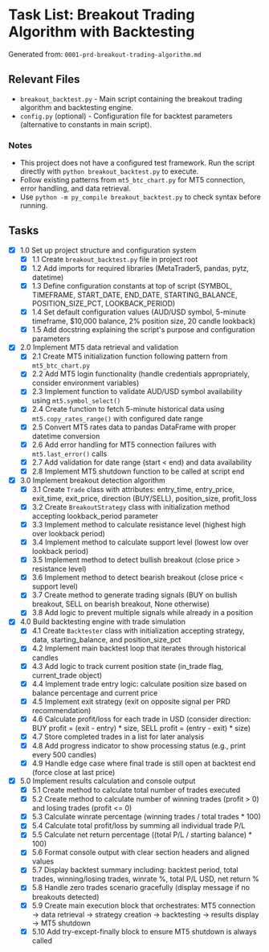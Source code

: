 # Task List: Breakout Trading Algorithm with Backtesting

Generated from: `0001-prd-breakout-trading-algorithm.md`

## Relevant Files

- `breakout_backtest.py` - Main script containing the breakout trading algorithm and backtesting engine.
- `config.py` (optional) - Configuration file for backtest parameters (alternative to constants in main script).

### Notes

- This project does not have a configured test framework. Run the script directly with `python breakout_backtest.py` to execute.
- Follow existing patterns from `mt5_btc_chart.py` for MT5 connection, error handling, and data retrieval.
- Use `python -m py_compile breakout_backtest.py` to check syntax before running.

## Tasks

- [x] 1.0 Set up project structure and configuration system
  - [x] 1.1 Create `breakout_backtest.py` file in project root
  - [x] 1.2 Add imports for required libraries (MetaTrader5, pandas, pytz, datetime)
  - [x] 1.3 Define configuration constants at top of script (SYMBOL, TIMEFRAME, START_DATE, END_DATE, STARTING_BALANCE, POSITION_SIZE_PCT, LOOKBACK_PERIOD)
  - [x] 1.4 Set default configuration values (AUD/USD symbol, 5-minute timeframe, $10,000 balance, 2% position size, 20 candle lookback)
  - [x] 1.5 Add docstring explaining the script's purpose and configuration parameters
- [x] 2.0 Implement MT5 data retrieval and validation
  - [x] 2.1 Create MT5 initialization function following pattern from `mt5_btc_chart.py`
  - [x] 2.2 Add MT5 login functionality (handle credentials appropriately, consider environment variables)
  - [x] 2.3 Implement function to validate AUD/USD symbol availability using `mt5.symbol_select()`
  - [x] 2.4 Create function to fetch 5-minute historical data using `mt5.copy_rates_range()` with configured date range
  - [x] 2.5 Convert MT5 rates data to pandas DataFrame with proper datetime conversion
  - [x] 2.6 Add error handling for MT5 connection failures with `mt5.last_error()` calls
  - [x] 2.7 Add validation for date range (start < end) and data availability
  - [x] 2.8 Implement MT5 shutdown function to be called at script end
- [x] 3.0 Implement breakout detection algorithm
  - [x] 3.1 Create `Trade` class with attributes: entry_time, entry_price, exit_time, exit_price, direction (BUY/SELL), position_size, profit_loss
  - [x] 3.2 Create `BreakoutStrategy` class with initialization method accepting lookback_period parameter
  - [x] 3.3 Implement method to calculate resistance level (highest high over lookback period)
  - [x] 3.4 Implement method to calculate support level (lowest low over lookback period)
  - [x] 3.5 Implement method to detect bullish breakout (close price > resistance level)
  - [x] 3.6 Implement method to detect bearish breakout (close price < support level)
  - [x] 3.7 Create method to generate trading signals (BUY on bullish breakout, SELL on bearish breakout, None otherwise)
  - [x] 3.8 Add logic to prevent multiple signals while already in a position
- [x] 4.0 Build backtesting engine with trade simulation
  - [x] 4.1 Create `Backtester` class with initialization accepting strategy, data, starting_balance, and position_size_pct
  - [x] 4.2 Implement main backtest loop that iterates through historical candles
  - [x] 4.3 Add logic to track current position state (in_trade flag, current_trade object)
  - [x] 4.4 Implement trade entry logic: calculate position size based on balance percentage and current price
  - [x] 4.5 Implement exit strategy (exit on opposite signal per PRD recommendation)
  - [x] 4.6 Calculate profit/loss for each trade in USD (consider direction: BUY profit = (exit - entry) * size, SELL profit = (entry - exit) * size)
  - [x] 4.7 Store completed trades in a list for later analysis
  - [x] 4.8 Add progress indicator to show processing status (e.g., print every 500 candles)
  - [x] 4.9 Handle edge case where final trade is still open at backtest end (force close at last price)
- [x] 5.0 Implement results calculation and console output
  - [x] 5.1 Create method to calculate total number of trades executed
  - [x] 5.2 Create method to calculate number of winning trades (profit > 0) and losing trades (profit <= 0)
  - [x] 5.3 Calculate winrate percentage (winning trades / total trades * 100)
  - [x] 5.4 Calculate total profit/loss by summing all individual trade P/L
  - [x] 5.5 Calculate net return percentage ((total P/L / starting balance) * 100)
  - [x] 5.6 Format console output with clear section headers and aligned values
  - [x] 5.7 Display backtest summary including: backtest period, total trades, winning/losing trades, winrate %, total P/L USD, net return %
  - [x] 5.8 Handle zero trades scenario gracefully (display message if no breakouts detected)
  - [x] 5.9 Create main execution block that orchestrates: MT5 connection → data retrieval → strategy creation → backtesting → results display → MT5 shutdown
  - [x] 5.10 Add try-except-finally block to ensure MT5 shutdown is always called
